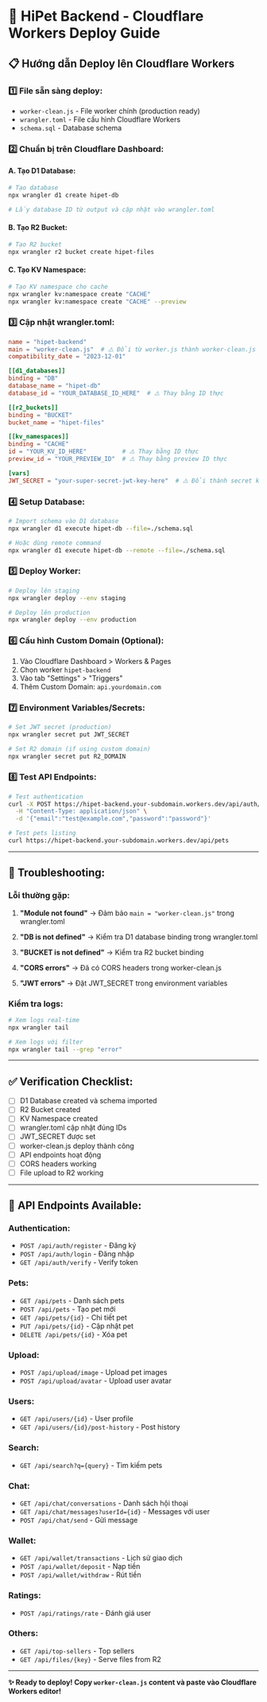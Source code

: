 # 🚀 HiPet Backend - Cloudflare Workers Deploy Guide

## 📋 Hướng dẫn Deploy lên Cloudflare Workers

### 1️⃣ **File sẵn sàng deploy:**
- `worker-clean.js` - File worker chính (production ready)
- `wrangler.toml` - File cấu hình Cloudflare Workers
- `schema.sql` - Database schema

### 2️⃣ **Chuẩn bị trên Cloudflare Dashboard:**

#### **A. Tạo D1 Database:**
```bash
# Tạo database
npx wrangler d1 create hipet-db

# Lấy database ID từ output và cập nhật vào wrangler.toml
```

#### **B. Tạo R2 Bucket:**
```bash
# Tạo R2 bucket
npx wrangler r2 bucket create hipet-files
```

#### **C. Tạo KV Namespace:**
```bash
# Tạo KV namespace cho cache
npx wrangler kv:namespace create "CACHE"
npx wrangler kv:namespace create "CACHE" --preview
```

### 3️⃣ **Cập nhật wrangler.toml:**

```toml
name = "hipet-backend"
main = "worker-clean.js"  # ⚠️ Đổi từ worker.js thành worker-clean.js
compatibility_date = "2023-12-01"

[[d1_databases]]
binding = "DB"
database_name = "hipet-db"
database_id = "YOUR_DATABASE_ID_HERE"  # ⚠️ Thay bằng ID thực

[[r2_buckets]]
binding = "BUCKET"
bucket_name = "hipet-files"

[[kv_namespaces]]
binding = "CACHE"
id = "YOUR_KV_ID_HERE"          # ⚠️ Thay bằng ID thực
preview_id = "YOUR_PREVIEW_ID"  # ⚠️ Thay bằng preview ID thực

[vars]
JWT_SECRET = "your-super-secret-jwt-key-here"  # ⚠️ Đổi thành secret key thật
```

### 4️⃣ **Setup Database:**

```bash
# Import schema vào D1 database
npx wrangler d1 execute hipet-db --file=./schema.sql

# Hoặc dùng remote command
npx wrangler d1 execute hipet-db --remote --file=./schema.sql
```

### 5️⃣ **Deploy Worker:**

```bash
# Deploy lên staging
npx wrangler deploy --env staging

# Deploy lên production  
npx wrangler deploy --env production
```

### 6️⃣ **Cấu hình Custom Domain (Optional):**

1. Vào Cloudflare Dashboard > Workers & Pages
2. Chọn worker `hipet-backend`  
3. Vào tab "Settings" > "Triggers"
4. Thêm Custom Domain: `api.yourdomain.com`

### 7️⃣ **Environment Variables/Secrets:**

```bash
# Set JWT secret (production)
npx wrangler secret put JWT_SECRET

# Set R2 domain (if using custom domain)
npx wrangler secret put R2_DOMAIN
```

### 8️⃣ **Test API Endpoints:**

```bash
# Test authentication
curl -X POST https://hipet-backend.your-subdomain.workers.dev/api/auth/login \
  -H "Content-Type: application/json" \
  -d '{"email":"test@example.com","password":"password"}'

# Test pets listing
curl https://hipet-backend.your-subdomain.workers.dev/api/pets
```

---

## 🔧 **Troubleshooting:**

### **Lỗi thường gặp:**

1. **"Module not found"** → Đảm bảo `main = "worker-clean.js"` trong wrangler.toml

2. **"DB is not defined"** → Kiểm tra D1 database binding trong wrangler.toml

3. **"BUCKET is not defined"** → Kiểm tra R2 bucket binding

4. **"CORS errors"** → Đã có CORS headers trong worker-clean.js

5. **"JWT errors"** → Đặt JWT_SECRET trong environment variables

### **Kiểm tra logs:**

```bash
# Xem logs real-time
npx wrangler tail

# Xem logs với filter
npx wrangler tail --grep "error"
```

---

## ✅ **Verification Checklist:**

- [ ] D1 Database created và schema imported
- [ ] R2 Bucket created  
- [ ] KV Namespace created
- [ ] wrangler.toml cập nhật đúng IDs
- [ ] JWT_SECRET được set
- [ ] worker-clean.js deploy thành công
- [ ] API endpoints hoạt động
- [ ] CORS headers working
- [ ] File upload to R2 working

---

## 🎯 **API Endpoints Available:**

### **Authentication:**
- `POST /api/auth/register` - Đăng ký
- `POST /api/auth/login` - Đăng nhập  
- `GET /api/auth/verify` - Verify token

### **Pets:**
- `GET /api/pets` - Danh sách pets
- `POST /api/pets` - Tạo pet mới
- `GET /api/pets/{id}` - Chi tiết pet
- `PUT /api/pets/{id}` - Cập nhật pet
- `DELETE /api/pets/{id}` - Xóa pet

### **Upload:**
- `POST /api/upload/image` - Upload pet images
- `POST /api/upload/avatar` - Upload user avatar

### **Users:**
- `GET /api/users/{id}` - User profile
- `GET /api/users/{id}/post-history` - Post history

### **Search:**
- `GET /api/search?q={query}` - Tìm kiếm pets

### **Chat:**
- `GET /api/chat/conversations` - Danh sách hội thoại
- `GET /api/chat/messages?userId={id}` - Messages với user
- `POST /api/chat/send` - Gửi message

### **Wallet:**
- `GET /api/wallet/transactions` - Lịch sử giao dịch
- `POST /api/wallet/deposit` - Nạp tiền
- `POST /api/wallet/withdraw` - Rút tiền

### **Ratings:**
- `POST /api/ratings/rate` - Đánh giá user

### **Others:**
- `GET /api/top-sellers` - Top sellers
- `GET /api/files/{key}` - Serve files from R2

---

**✨ Ready to deploy! Copy `worker-clean.js` content và paste vào Cloudflare Workers editor!**
